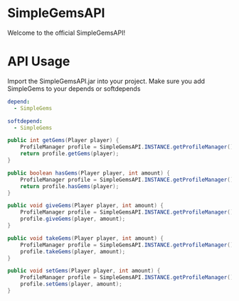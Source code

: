 # SimpleGemsAPI
Welcome to the official SimpleGemsAPI!

# API Usage

Import the SimpleGemsAPI.jar into your project.
Make sure you add SimpleGems to your depends or softdepends
```YAML
depend:
  - SimpleGems

softdepend:
  - SimpleGems
```

```JAVA
public int getGems(Player player) {
    ProfileManager profile = SimpleGemsAPI.INSTANCE.getProfileManager();
    return profile.getGems(player);
}

public boolean hasGems(Player player, int amount) {
    ProfileManager profile = SimpleGemsAPI.INSTANCE.getProfileManager();
    return profile.hasGems(player);
}

public void giveGems(Player player, int amount) {
    ProfileManager profile = SimpleGemsAPI.INSTANCE.getProfileManager();
    profile.giveGems(player, amount);
}

public void takeGems(Player player, int amount) {
    ProfileManager profile = SimpleGemsAPI.INSTANCE.getProfileManager();
    profile.takeGems(player, amount);
}

public void setGems(Player player, int amount) {
    ProfileManager profile = SimpleGemsAPI.INSTANCE.getProfileManager();
    profile.setGems(player, amount);
}
```
